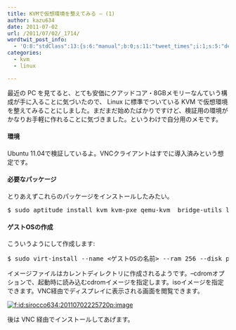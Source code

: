 ```yaml
---
title: KVMで仮想環境を整えてみる – (1)
author: kazu634
date: 2011-07-02
url: /2011/07/02/_1714/
wordtwit_post_info:
  - 'O:8:"stdClass":13:{s:6:"manual";b:0;s:11:"tweet_times";i:1;s:5:"delay";i:0;s:7:"enabled";i:1;s:10:"separation";s:2:"60";s:7:"version";s:3:"3.7";s:14:"tweet_template";b:0;s:6:"status";i:2;s:6:"result";a:0:{}s:13:"tweet_counter";i:2;s:13:"tweet_log_ids";a:1:{i:0;i:5435;}s:9:"hash_tags";a:0:{}s:8:"accounts";a:1:{i:0;s:7:"kazu634";}}'
categories:
  - kvm
  - linux

---
```

<div class="section">
<p>
    最近の PC を見てると、とても安価にクアッドコア・8GBメモリーなんていう構成が手に入ることに気づいたので、 Linux に標準でついている KVM で仮想環境を整えてみることにしました。まだまだ始めたばかりですけど、検証用の環境がかなりお手軽に作れることに気づきました。というわけで自分用のメモです。
</p>
  
<h4>
    環境
</h4>
  
<p>
    Ubuntu 11.04で検証しているよ。VNCクライアントはすでに導入済みという想定です。
</p>
  
<h4>
    必要なパッケージ
</h4>
  
<p>
    とりあえずこれらのパッケージをインストールしたみたい。
</p>
  
<pre class="syntax-highlight">
$ sudo aptitude <span class="synStatement">install</span> kvm kvm-pxe qemu-kvm  bridge-utils libvirt libvirt-dev libvirt-bin virtinst
</pre>
  
<h4>
    ゲストOSの作成
</h4>
  
<p>
    こういうようにして作成します:
</p>
  
<pre class="syntax-highlight">
$ sudo virt-<span class="synStatement">install</span> <span class="synSpecial">--name</span> <span class="synStatement">&#60;</span>ゲストOSの名前<span class="synStatement">&#62;</span> <span class="synSpecial">--ram</span> <span class="synConstant">256</span> <span class="synSpecial">--disk</span> <span class="synIdentifier">path</span>=<span class="synStatement">&#60;</span>イメージファイルの名前<span class="synStatement">&#62;</span>,<span class="synIdentifier">size</span>=<span class="synConstant">10</span> <span class="synSpecial">--network</span> <span class="synIdentifier">network</span>=<span class="synIdentifier">default,model</span>=virtio <span class="synSpecial">--network</span> <span class="synIdentifier">network</span>=<span class="synIdentifier">default,model</span>=virtio <span class="synSpecial">--vnc</span> <span class="synSpecial">--cdrom</span> <span class="synStatement">&#60;</span>OSインストール用のisoイメージファイル<span class="synStatement">&#62;</span>
</pre>
  
<p>
    イメージファイルはカレントディレクトリに作成されるようです。&#8211;cdromオプションで、起動時に読み込むcdromイメージを指定します。isoイメージを指定できます。VNC経由でディスプレイに表示される画面を閲覧できます。
</p>
  
<p>
<a href="http://f.hatena.ne.jp/sirocco634/20110702225720" onclick="__gaTracker('send', 'event', 'outbound-article', 'http://f.hatena.ne.jp/sirocco634/20110702225720', '');" class="hatena-fotolife" target="_blank"><img src="http://cdn-ak.f.st-hatena.com/images/fotolife/s/sirocco634/20110702/20110702225720.png" alt="f:id:sirocco634:20110702225720p:image" title="f:id:sirocco634:20110702225720p:image" class="hatena-fotolife" /></a>
</p>
  
<p>
    後は VNC 経由でインストールしてあげます。
</p>
</div>